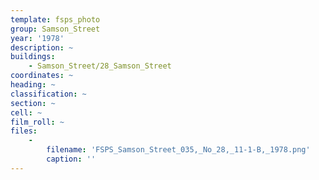 ```yaml
---
template: fsps_photo
group: Samson_Street
year: '1978'
description: ~
buildings:
    - Samson_Street/28_Samson_Street
coordinates: ~
heading: ~
classification: ~
section: ~
cell: ~
film_roll: ~
files:
    -
        filename: 'FSPS_Samson_Street_035,_No_28,_11-1-B,_1978.png'
        caption: ''
---
```

